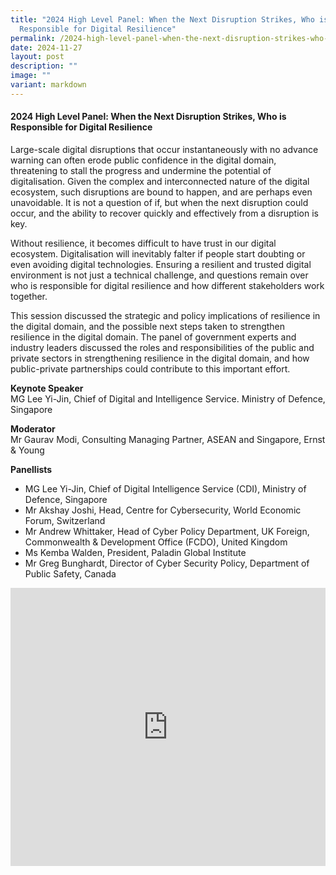 ```yaml
---
title: "2024 High Level Panel: When the Next Disruption Strikes, Who is
  Responsible for Digital Resilience"
permalink: /2024-high-level-panel-when-the-next-disruption-strikes-who-is-responsible-for-digital-resilience/
date: 2024-11-27
layout: post
description: ""
image: ""
variant: markdown
---
```

#### **2024 High Level Panel: When the Next Disruption Strikes, Who is Responsible for Digital Resilience**

Large-scale digital disruptions that occur instantaneously with no advance warning can often erode public confidence in the digital domain, threatening to stall the progress and undermine the potential of digitalisation. Given the complex and interconnected nature of the digital ecosystem, such disruptions are bound to happen, and are perhaps even unavoidable. It is not a question of if, but when the next disruption could occur, and the ability to recover quickly and effectively from a disruption is key.

Without resilience, it becomes difficult to have trust in our digital ecosystem. Digitalisation will inevitably falter if people start doubting or even avoiding digital technologies. Ensuring a resilient and trusted digital environment is not just a technical challenge, and questions remain over who is responsible for digital resilience and how different stakeholders work together.

This session discussed the strategic and policy implications of resilience in the digital domain, and the possible next steps taken to strengthen resilience in the digital domain. The panel of government experts and industry leaders discussed the roles and responsibilities of the public and private sectors in strengthening resilience in the digital domain, and how public-private partnerships could contribute to this important effort.

**Keynote Speaker**
<br>MG Lee Yi-Jin, Chief of Digital and Intelligence Service. Ministry of Defence, Singapore

**Moderator**
<br>Mr Gaurav Modi, Consulting Managing Partner, ASEAN and Singapore, Ernst &amp; Young

**Panellists**
* MG Lee Yi-Jin, Chief of Digital Intelligence Service (CDI), Ministry of Defence, Singapore
* Mr Akshay Joshi, Head, Centre for Cybersecurity, World Economic Forum, Switzerland
* Mr Andrew Whittaker, Head of Cyber Policy Department, UK Foreign, Commonwealth &amp; Development Office (FCDO), United Kingdom
* Ms Kemba Walden, President, Paladin Global Institute
* Mr Greg Bunghardt, Director of Cyber Security Policy, Department of Public Safety, Canada

<iframe allowfullscreen="" allow="accelerometer; autoplay; clipboard-write; encrypted-media; gyroscope; picture-in-picture; web-share" frameborder="0" title="YouTube video player" src="https://www.youtube.com/embed/BpfOmUB1uec?si=xVjHiGMntWT2cZke" width="100%" height="445"></iframe>
